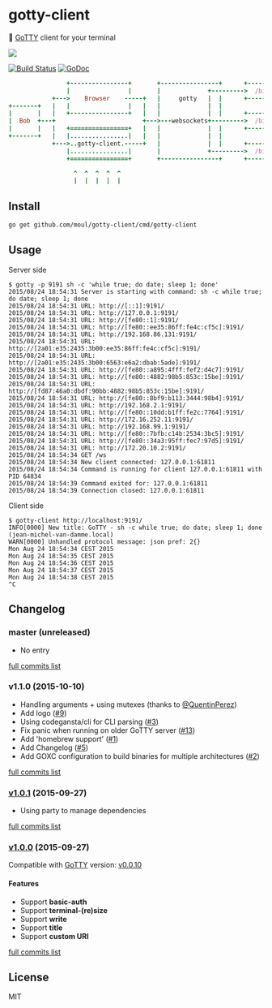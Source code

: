 # gotty-client
:wrench: [GoTTY](https://github.com/yudai/gotty) client for your terminal

![](https://raw.githubusercontent.com/moul/gotty-client/master/resources/gotty-client.png)

[![Build Status](https://travis-ci.org/moul/gotty-client.svg?branch=master)](https://travis-ci.org/moul/gotty-client)
[![GoDoc](https://godoc.org/github.com/moul/gotty-client?status.svg)](https://godoc.org/github.com/moul/gotty-client)

```ruby
                +----------------+       +----------------+      +-------------+
                |                |       |             +--------->  /bin/bash  |
            +--->    Browser    -----+   |     gotty   |  |      +-------------+
+-------+   |   |                |   |   |             |  |
|       |   |   +----------------+   |   |             |  |      +-------------+
|  Bob  +---+                        +--->---websockets+--------->  /bin/bash  |
|       |   |   +================+   |   |             |  |      +-------------+
+-------+   |   |................|   |   |             |  |
            +--->..gotty-client.-----+   |             |  |      +-------------+
                |................|       |             +--------->  /bin/bash  |
                +================+       +----------------+      +-------------+

                  ^  ^  ^  ^  ^
                  |  |  |  |  |
```


## Install

```bash
go get github.com/moul/gotty-client/cmd/gotty-client
```

## Usage

Server side

```console
$ gotty -p 9191 sh -c 'while true; do date; sleep 1; done'
2015/08/24 18:54:31 Server is starting with command: sh -c while true; do date; sleep 1; done
2015/08/24 18:54:31 URL: http://[::1]:9191/
2015/08/24 18:54:31 URL: http://127.0.0.1:9191/
2015/08/24 18:54:31 URL: http://[fe80::1]:9191/
2015/08/24 18:54:31 URL: http://[fe80::ee35:86ff:fe4c:cf5c]:9191/
2015/08/24 18:54:31 URL: http://192.168.86.131:9191/
2015/08/24 18:54:31 URL: http://[2a01:e35:2435:3b00:ee35:86ff:fe4c:cf5c]:9191/
2015/08/24 18:54:31 URL: http://[2a01:e35:2435:3b00:6563:e6a2:dbab:5ade]:9191/
2015/08/24 18:54:31 URL: http://[fe80::a895:4fff:fef2:d4c7]:9191/
2015/08/24 18:54:31 URL: http://[fe80::4882:98b5:853c:15be]:9191/
2015/08/24 18:54:31 URL: http://[fd87:46a0:dbdf:90bb:4882:98b5:853c:15be]:9191/
2015/08/24 18:54:31 URL: http://[fe80::8bf9:b113:3444:98b4]:9191/
2015/08/24 18:54:31 URL: http://192.168.2.1:9191/
2015/08/24 18:54:31 URL: http://[fe80::10dd:b1ff:fe2c:7764]:9191/
2015/08/24 18:54:31 URL: http://172.16.252.11:9191/
2015/08/24 18:54:31 URL: http://192.168.99.1:9191/
2015/08/24 18:54:31 URL: http://[fe80::7bfb:c14b:2534:3bc5]:9191/
2015/08/24 18:54:31 URL: http://[fe80::34a3:95ff:fec7:97d5]:9191/
2015/08/24 18:54:31 URL: http://172.20.10.2:9191/
2015/08/24 18:54:34 GET /ws
2015/08/24 18:54:34 New client connected: 127.0.0.1:61811
2015/08/24 18:54:34 Command is running for client 127.0.0.1:61811 with PID 64834
2015/08/24 18:54:39 Command exited for: 127.0.0.1:61811
2015/08/24 18:54:39 Connection closed: 127.0.0.1:61811
```

Client side
```console
$ gotty-client http://localhost:9191/
INFO[0000] New title: GoTTY - sh -c while true; do date; sleep 1; done (jean-michel-van-damme.local)
WARN[0000] Unhandled protocol message: json pref: 2{}
Mon Aug 24 18:54:34 CEST 2015
Mon Aug 24 18:54:35 CEST 2015
Mon Aug 24 18:54:36 CEST 2015
Mon Aug 24 18:54:37 CEST 2015
Mon Aug 24 18:54:38 CEST 2015
^C
```

## Changelog

### master (unreleased)

* No entry

[full commits list](https://github.com/moul/gotty-client/compare/v1.1.0...master)

### v1.1.0 (2015-10-10)

* Handling arguments + using mutexes (thanks to [@QuentinPerez](https://github.com/QuentinPerez))
* Add logo ([#9](https://github.com/moul/gotty-client/issues/9))
* Using codegansta/cli for CLI parsing ([#3](https://github.com/moul/gotty-client/issues/3))
* Fix panic when running on older GoTTY server ([#13](https://github.com/moul/gotty-client/issues/13))
* Add 'homebrew support' ([#1](https://github.com/moul/gotty-client/issues/1))
* Add Changelog ([#5](https://github.com/moul/gotty-client/issues/5))
* Add GOXC configuration to build binaries for multiple architectures ([#2](https://github.com/moul/gotty-client/issues/2))

[full commits list](https://github.com/moul/gotty-client/compare/v1.0.1...v1.1.0)

### [v1.0.1](https://github.com/moul/gotty-client/releases/tag/v1.0.1) (2015-09-27)

* Using party to manage dependencies

[full commits list](https://github.com/moul/gotty-client/compare/v1.0.0...v1.0.1)

### [v1.0.0](https://github.com/moul/gotty-client/releases/tag/v1.0.0) (2015-09-27)

Compatible with [GoTTY](https://github.com/yudai/gotty) version: [v0.0.10](https://github.com/yudai/gotty/releases/tag/v0.0.10)

#### Features

* Support **basic-auth**
* Support **terminal-(re)size**
* Support **write**
* Support **title**
* Support **custom URI**

[full commits list](https://github.com/moul/gotty-client/compare/cf0c1146c7ce20fe0bd65764c13253bc575cd43a...v1.0.0)

## License

MIT
